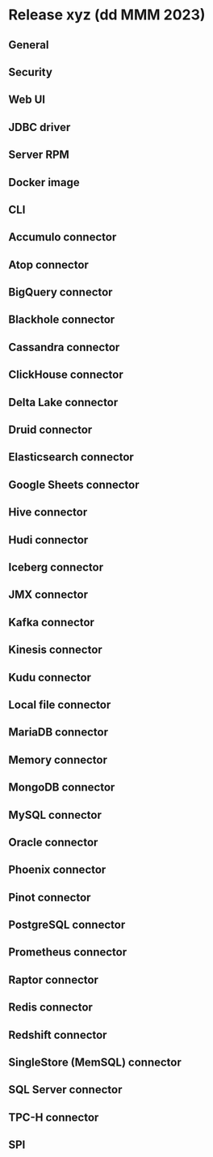 # Release xyz (dd MMM 2023)

## General

## Security

## Web UI

## JDBC driver

## Server RPM

## Docker image

## CLI

## Accumulo connector

## Atop connector

## BigQuery connector

## Blackhole connector

## Cassandra connector

## ClickHouse connector

## Delta Lake connector

## Druid connector

## Elasticsearch connector

## Google Sheets connector

## Hive connector

## Hudi connector

## Iceberg connector

## JMX connector

## Kafka connector

## Kinesis connector

## Kudu connector

## Local file connector

## MariaDB connector

## Memory connector

## MongoDB connector

## MySQL connector

## Oracle connector

## Phoenix connector

## Pinot connector

## PostgreSQL connector

## Prometheus connector

## Raptor connector

## Redis connector

## Redshift connector

## SingleStore (MemSQL) connector

## SQL Server connector

## TPC-H connector

## SPI
